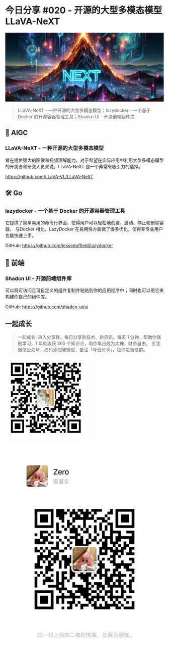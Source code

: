 # 今日分享 #020 - 开源的大型多模态模型 LLaVA-NeXT

![](./images/2024.05.20_llava_next.jpeg)

> LLaVA-NeXT - 一种开源的大型多模态模型；lazydocker - 一个基于 Docker 的开源容器管理工具；Shadcn UI - 开源前端组件库

## 🤖 AIGC

### LLaVA-NeXT - 一种开源的大型多模态模型

旨在提供强大的图像和视频理解能力。对于希望在实际应用中利用大型多模态模型的开发者和研究人员来说，LLaVA-NeXT 是一个非常有吸引力的选择。

https://github.com/LLaVA-VL/LLaVA-NeXT

## 🛠 Go

### lazydocker - 一个基于 Docker 的开源容器管理工具

它提供了简单易用的命令行界面，使得用户可以轻松地创建、启动、停止和删除容器。 与Docker 相比，LazyDocker 在易用性方面做了很多优化，使得非专业用户也能快速上手。

GitHub: https://github.com/jesseduffield/lazydocker

## 📘 前端

### Shadcn UI - 开源前端组件库

可以将可访问且可自定义的组件复制并粘贴到你的应用程序中；同时也可以用它来构建你自己的组件库。

GitHub: https://github.com/shadcn-ui/ui

## 一起成长

> 一起成长: 进入分享群，每日分享新技术、新资讯，每天 1 分钟，帮助你强制学习，1 年就收获 365 个知识点，助你早日成为大神，财务自由。
关注微信公众号，扫码添加我微信，备注「今日分享」，拉你进微信群。

![](./images/WeChat-Public-Account-QRCode.png)

![](./images/WeChat-QRCode.png)
